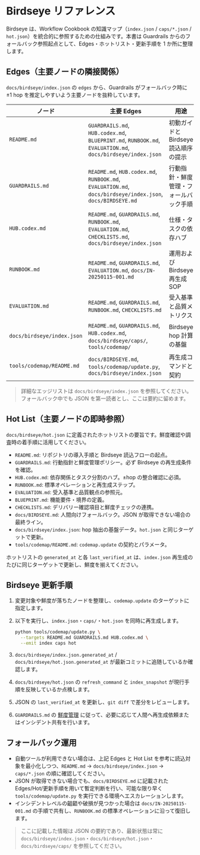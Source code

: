 # Birdseye リファレンス

Birdseye は、Workflow Cookbook の知識マップ（`index.json` / `caps/*.json` / `hot.json`）を統合的に参照するための仕組みです。本書は Guardrails からのフォールバック参照起点として、Edges・ホットリスト・更新手順を 1 か所に整理します。

## Edges（主要ノードの隣接関係）

`docs/birdseye/index.json` の `edges` から、Guardrails がフォールバック時に ±1 hop を推定しやすいよう主要ノードを抜粋しています。

| ノード | 主要 Edges | 用途 |
| --- | --- | --- |
| `README.md` | `GUARDRAILS.md`, `HUB.codex.md`, `BLUEPRINT.md`, `RUNBOOK.md`, `EVALUATION.md`, `docs/birdseye/index.json` | 初動ガイドと Birdseye 読込順序の提示 |
| `GUARDRAILS.md` | `README.md`, `HUB.codex.md`, `RUNBOOK.md`, `EVALUATION.md`, `docs/birdseye/index.json`, `docs/BIRDSEYE.md` | 行動指針・鮮度管理・フォールバック手順 |
| `HUB.codex.md` | `README.md`, `GUARDRAILS.md`, `RUNBOOK.md`, `EVALUATION.md`, `CHECKLISTS.md`, `docs/birdseye/index.json` | 仕様・タスクの依存ハブ |
| `RUNBOOK.md` | `README.md`, `GUARDRAILS.md`, `EVALUATION.md`, `docs/IN-20250115-001.md` | 運用および Birdseye 再生成 SOP |
| `EVALUATION.md` | `README.md`, `GUARDRAILS.md`, `RUNBOOK.md`, `CHECKLISTS.md` | 受入基準と品質メトリクス |
| `docs/birdseye/index.json` | `README.md`, `GUARDRAILS.md`, `HUB.codex.md`, `docs/birdseye/caps/`, `tools/codemap/` | Birdseye hop 計算の基盤 |
| `tools/codemap/README.md` | `docs/BIRDSEYE.md`, `tools/codemap/update.py`, `docs/birdseye/index.json` | 再生成コマンドと契約 |

> 詳細なエッジリストは `docs/birdseye/index.json` を参照してください。フォールバック中でも JSON を第一読者とし、ここは要約に留めます。

## Hot List（主要ノードの即時参照）

`docs/birdseye/hot.json` に定義されたホットリストの要旨です。鮮度確認や調査時の着手順に活用してください。

- `README.md`: リポジトリの導入手順と Birdseye 読込フローの起点。
- `GUARDRAILS.md`: 行動指針と鮮度管理ポリシー。必ず Birdseye の再生成条件を確認。
- `HUB.codex.md`: 依存関係とタスク分割のハブ。±hop の整合確認に必須。
- `RUNBOOK.md`: 標準オペレーションと再生成ステップ。
- `EVALUATION.md`: 受入基準と品質観点の参照元。
- `BLUEPRINT.md`: 機能要件・境界の定義。
- `CHECKLISTS.md`: デリバリー確認項目と鮮度チェックの連携。
- `docs/BIRDSEYE.md`: 人間向けフォールバック。JSON が取得できない場合の最終ライン。
- `docs/birdseye/index.json`: hop 抽出の基盤データ。`hot.json` と同じターゲットで更新。
- `tools/codemap/README.md`: `codemap.update` の契約とパラメータ。

ホットリストの `generated_at` と各 `last_verified_at` は、`index.json` 再生成のたびに同じターゲットで更新し、鮮度を揃えてください。

## Birdseye 更新手順

1. 変更対象や鮮度が落ちたノードを整理し、`codemap.update` のターゲットに指定します。
2. 以下を実行し、`index.json`・`caps/`・`hot.json` を同時に再生成します。

   ```bash
   python tools/codemap/update.py \
     --targets README.md GUARDRAILS.md HUB.codex.md \
     --emit index caps hot
   ```

3. `docs/birdseye/index.json.generated_at` / `docs/birdseye/hot.json.generated_at` が最新コミットに追随しているか確認します。
4. `docs/birdseye/hot.json` の `refresh_command` と `index_snapshot` が現行手順を反映しているか点検します。
5. JSON の `last_verified_at` を更新し、`git diff` で差分をレビューします。
6. `GUARDRAILS.md` の [鮮度管理](GUARDRAILS.md#鮮度管理staleness-handling) に従って、必要に応じて人間へ再生成依頼またはインシデント共有を行います。

## フォールバック運用

- 自動ツールが利用できない場合は、上記 Edges と Hot List を参考に読込対象を最小化しつつ、`README.md` → `docs/birdseye/index.json` → `caps/*.json` の順に確認してください。
- JSON が取得できない場合でも、`docs/BIRDSEYE.md` に記載された Edges/Hot/更新手順を用いて暫定判断を行い、可能な限り早く `tools/codemap/update.py` を実行できる環境へエスカレーションします。
- インシデントレベルの齟齬や破損が見つかった場合は `docs/IN-20250115-001.md` の手順で共有し、`RUNBOOK.md` の標準オペレーションに沿って復旧します。

> ここに記載した情報は JSON の要約であり、最新状態は常に `docs/birdseye/index.json`・`docs/birdseye/hot.json`・`docs/birdseye/caps/` を参照してください。
